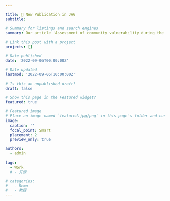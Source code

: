 ```yaml
---

title: 🐾 New Publication in JAG 
subtitle: 

# Summary for listings and search engines
summary: Our article 'Assessment of community vulnerability during the COVID-19 pandemic：Hong Kong as a case study' is published in the International Journal of Applied Earth Observation and Geoinformation 

# Link this post with a project
projects: []

# Date published
date: '2022-09-06T00:00:00Z'

# Date updated
lastmod: '2022-09-06T10:00:00Z'

# Is this an unpublished draft?
draft: false

# Show this page in the Featured widget?
featured: true

# Featured image
# Place an image named `featured.jpg/png` in this page's folder and customize its options here.
image:
  caption: ''
  focal_point: Smart
  placement: 2
  preview_only: true

authors:
  - admin

tags:
  - Work
  # - 开源

# categories:
#   - Demo
#   - 教程
---
```



<!-- 
## Overview

Are you David? -->


